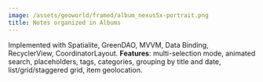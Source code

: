 ```yaml
---
image: /assets/geoworld/framed/album_nexus5x-portrait.png
title: Notes organized in Albums
---
```

Implemented with Spatialite, GreenDAO, MVVM, Data Binding, RecyclerView, CoordinatorLayout. **Features**: multi-selection mode, animated search, placeholders, tags, categories, grouping by title and date, list/grid/staggered grid, item geolocation.
